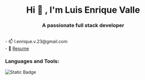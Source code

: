 <h1 align="center">Hi 👋 , I'm Luis Enrique Valle</h1>
<h3 align="center">A passionate full stack developer</h3>
<br/>
- 📫 l.enrique.v.23@gmail.com
<br/>
- 📄 <a href=https://drive.google.com/file/d/1r90BaZUD3Qn_S1AmMN1FZK-301Ub8X0_/view?usp=sharing](https://drive.google.com/file/d/1r90BaZUD3Qn_S1AmMN1FZK-301Ub8X0_/view?usp=sharing>Resume</a>


<br/>
<h3 align="left">Languages and Tools:</h3>
<img alt="Static Badge" src="https://img.shields.io/badge/:badgeContent">
